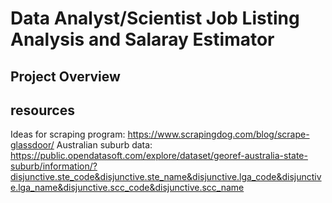 # Data Analyst/Scientist Job Listing Analysis and Salaray Estimator
## Project Overview


## resources
Ideas for scraping program:
https://www.scrapingdog.com/blog/scrape-glassdoor/
Australian suburb data:
https://public.opendatasoft.com/explore/dataset/georef-australia-state-suburb/information/?disjunctive.ste_code&disjunctive.ste_name&disjunctive.lga_code&disjunctive.lga_name&disjunctive.scc_code&disjunctive.scc_name
